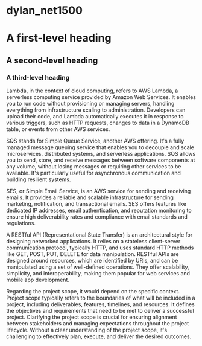 # dylan_net1500
# A first-level heading
## A second-level heading
### A third-level heading
Lambda, in the context of cloud computing, refers to AWS Lambda, a serverless computing service provided by Amazon Web Services. It enables you to run code without provisioning or managing servers, handling everything from infrastructure scaling to administration. Developers can upload their code, and Lambda automatically executes it in response to various triggers, such as HTTP requests, changes to data in a DynamoDB table, or events from other AWS services.

SQS stands for Simple Queue Service, another AWS offering. It's a fully managed message queuing service that enables you to decouple and scale microservices, distributed systems, and serverless applications. SQS allows you to send, store, and receive messages between software components at any volume, without losing messages or requiring other services to be available. It's particularly useful for asynchronous communication and building resilient systems.

SES, or Simple Email Service, is an AWS service for sending and receiving emails. It provides a reliable and scalable infrastructure for sending marketing, notification, and transactional emails. SES offers features like dedicated IP addresses, email authentication, and reputation monitoring to ensure high deliverability rates and compliance with email standards and regulations.

A RESTful API (Representational State Transfer) is an architectural style for designing networked applications. It relies on a stateless client-server communication protocol, typically HTTP, and uses standard HTTP methods like GET, POST, PUT, DELETE for data manipulation. RESTful APIs are designed around resources, which are identified by URIs, and can be manipulated using a set of well-defined operations. They offer scalability, simplicity, and interoperability, making them popular for web services and mobile app development.

Regarding the project scope, it would depend on the specific context. Project scope typically refers to the boundaries of what will be included in a project, including deliverables, features, timelines, and resources. It defines the objectives and requirements that need to be met to deliver a successful project. Clarifying the project scope is crucial for ensuring alignment between stakeholders and managing expectations throughout the project lifecycle. Without a clear understanding of the project scope, it's challenging to effectively plan, execute, and deliver the desired outcomes.
